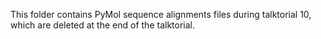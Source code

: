 This folder contains PyMol sequence alignments files during talktorial 10, which are deleted at the end of the talktorial.
